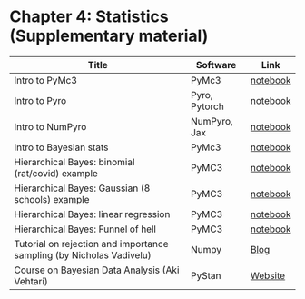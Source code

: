 # Chapter 4: Statistics  (Supplementary material)


[pymc3]: https://colab.research.google.com/github/probml/pyprobml/blob/master/notebooks/pymc3_intro.ipynb
[numpyro]: https://colab.research.google.com/github/probml/pyprobml/blob/master/notebooks/numpyro_intro.ipynb
[pyro]: https://colab.research.google.com/github/probml/pyprobml/blob/master/notebooks/pyro_intro.ipynb
[bayes_intro]: https://colab.research.google.com/github/probml/pyprobml/blob/master/notebooks/bayes_intro.ipynb
[rats]: https://colab.research.google.com/github/probml/pyprobml/blob/master/notebooks/hbayes_binom_rats_pymc3.ipynb
[schools]: https://colab.research.google.com/github/probml/pyprobml/blob/master/notebooks/schools8_pymc3.ipynb
[linreg]: https://colab.research.google.com/github/probml/pyprobml/blob/master/notebooks/linreg_hbayes_1d_pymc3.ipynb
[funnel]: https://colab.research.google.com/github/probml/pyprobml/blob/master/notebooks/funnel.ipynb

|Title|Software|Link|
|-----------|----|----|
|Intro to PyMc3 |PyMc3| [notebook][pymc3] |
|Intro to Pyro | Pyro, Pytorch | [notebook][numpyro]| 
|Intro to NumPyro | NumPyro, Jax | [notebook][numpyro]| 
|Intro to Bayesian stats| PyMc3| [notebook][bayes_intro]|
|Hierarchical Bayes: binomial (rat/covid) example| PyMC3 |[notebook][rats]|
|Hierarchical Bayes: Gaussian (8 schools) example| PyMC3 |[notebook][schools]|
|Hierarchical Bayes: linear regression| PyMC3 |[notebook][linreg]|
|Hierarchical Bayes: Funnel of hell | PyMC3| [notebook][funnel]|
|Tutorial on rejection and importance sampling (by Nicholas Vadivelu)| Numpy | [Blog](https://nicholasvadivelu.com/2021/03/09/rejection-importance-sampling/)
|Course on Bayesian Data Analysis (Aki Vehtari)| PyStan | [Website](https://avehtari.github.io/BDA_course_Aalto/)

